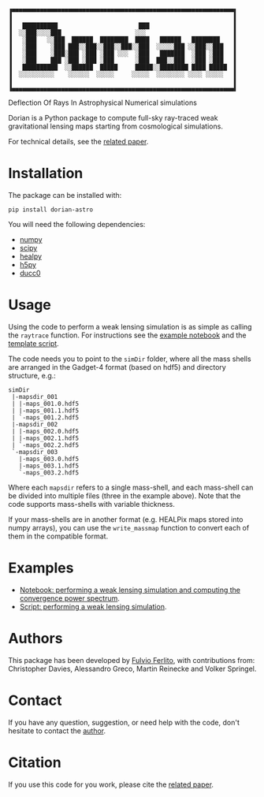  ```
▐▀▀▀▀▀▀▀▀▀▀▀▀▀▀▀▀▀▀▀▀▀▀▀▀▀▀▀▀▀▀▀▀▀▀▀▀▀▀▀▀▀▀▀▀▀▀▀▀▀▀▀▀▀▀▀▀▀▀▀▀▀▀▀▌
▐                                                               ▌
▐   ██████████                       ███                        ▌
▐  ░░███░░░░███                     ░░░                         ▌
▐   ░███   ░░███  ██████  ████████  ████   ██████   ████████    ▌
▐   ░███    ░███ ███░░███░░███░░███░░███  ░░░░░███ ░░███░░███   ▌
▐   ░███    ░███░███ ░███ ░███ ░░░  ░███   ███████  ░███ ░███   ▌
▐   ░███    ███ ░███ ░███ ░███      ░███  ███░░███  ░███ ░███   ▌
▐   ██████████  ░░██████  █████     █████░░████████ ████ █████  ▌
▐  ░░░░░░░░░░    ░░░░░░  ░░░░░     ░░░░░  ░░░░░░░░ ░░░░ ░░░░░   ▌
▐                                                               ▌
▐▄▄▄▄▄▄▄▄▄▄▄▄▄▄▄▄▄▄▄▄▄▄▄▄▄▄▄▄▄▄▄▄▄▄▄▄▄▄▄▄▄▄▄▄▄▄▄▄▄▄▄▄▄▄▄▄▄▄▄▄▄▄▄▌
```

Deflection Of Rays In Astrophysical Numerical simulations

Dorian is a Python package to compute full-sky ray-traced weak gravitational lensing maps starting from cosmological simulations.

For technical details, see the [related paper](https://arxiv.org/abs/2406.08540).

# Installation

The package can be installed with: 
```
pip install dorian-astro
```

You will need the following dependencies:

- [numpy](https://numpy.org/)
- [scipy](https://scipy.org/)
- [healpy](https://healpy.readthedocs.io/)
- [h5py](https://www.h5py.org/)
- [ducc0](https://gitlab.mpcdf.mpg.de/mtr/ducc)

# Usage

Using the code to perform a weak lensing simulation is as simple as calling the ```raytrace``` function. For instructions see the [example notebook](https://gitlab.mpcdf.mpg.de/fferlito/dorian/-/blob/main/examples/tutorial.ipynb) and the [template script](https://gitlab.mpcdf.mpg.de/fferlito/dorian/-/blob/main/examples/raytracing_example_script.py).

The code needs you to point to the ```simDir``` folder, where all the mass shells are arranged in the Gadget-4 format (based on hdf5) and directory structure, e.g.:

```
simDir
 |-mapsdir_001
 | |-maps_001.0.hdf5
 | |-maps_001.1.hdf5
 | `-maps_001.2.hdf5
 |-mapsdir_002
 | |-maps_002.0.hdf5
 | |-maps_002.1.hdf5
 | `-maps_002.2.hdf5
 `-mapsdir_003
   |-maps_003.0.hdf5
   |-maps_003.1.hdf5
   `-maps_003.2.hdf5
```

Where each ```mapsdir``` refers to a single mass-shell, and each mass-shell can be divided into multiple files (three in the example above). Note that the code supports mass-shells with variable thickness.

If your mass-shells are in another format (e.g. HEALPix maps stored into numpy arrays), you can use the ```write_massmap``` function to convert each of them in the compatible format.

# Examples

- [Notebook: performing a weak lensing simulation and computing the convergence power spectrum](https://gitlab.mpcdf.mpg.de/fferlito/dorian/-/blob/main/examples/tutorial.ipynb).
- [Script: performing a weak lensing simulation](https://gitlab.mpcdf.mpg.de/fferlito/dorian/-/blob/main/examples/raytracing_example_script.py).

# Authors

This package has been developed by [Fulvio Ferlito](https://gitlab.mpcdf.mpg.de/fferlito), with contributions from: Christopher Davies, Alessandro Greco, Martin Reinecke and Volker Springel.

# Contact

If you have any question, suggestion, or need help with the code, don't hesitate to contact the [author](mailto:fulvioferlito@gmail.com).

# Citation

If you use this code for you work, please cite the [related paper](https://arxiv.org/abs/2406.08540).


